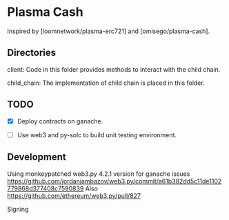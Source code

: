 # Plasma Cash

Inspired by [loomnetwork/plasma-erc721] and [omisego/plasma-cash].

## Directories

client:
    Code in this folder provides methods to interact with the child chain.

child_chain:
    The implementation of child chain is placed in this folder.

## TODO

* [X] Deploy contracts on ganache.
* [ ] Use web3 and py-solc to build unit testing environment.


## Development

Using monkeypatched web3.py 4.2.1 version for ganache issues
https://github.com/jordanjambazov/web3.py/commit/a61b382dd5c11de1102779868d377408c7590839 Also https://github.com/ethereum/web3.py/pull/827

Signing